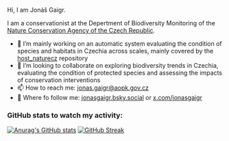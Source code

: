 Hi, I am Jonáš Gaigr.

I am a conservationist at the Depertment of Biodiversity Monitoring of the <a href="https://www.aopk.gov.cz">Nature Conservation Agency of the Czech Republic</a>.

- 🔭 I’m mainly working on an automatic system evaluating the condition of species and habitats in Czechia across scales, mainly covered by the <a href="https://github.com/jonasgaigr/host_naturecz/">host_naturecz</a> repository
- 👯 I’m looking to collaborate on exploring biodiversity trends in Czechia, evaluating the condition of protected species and assessing the impacts of conservation interventions
- 📫 How to reach me: jonas.gaigr@aopk.gov.cz
- 🦋 Where fo follow me: <a href="https://https://bsky.app/profile/jonasgaigr.bsky.social">jonasgaigr.bsky.social</a> or <a href="https://x.com/jonasgaigr">x.com/jonasgaigr</a>

### GitHub stats to watch my activity:
[![Anurag's GitHub stats](https://github-readme-stats.vercel.app/api?username=jonasgaigr)](https://github.com/anuraghazra/github-readme-stats)
[![GitHub Streak]( https://github-readme-streak-stats-eight.vercel.app/?user=jonasgaigr&date_format=j%20M%5B%20Y%5D)](https://git.io/streak-stats)
<!--
**jonasgaigr/jonasgaigr** is a ✨ _special_ ✨ repository because its `README.md` (this file) appears on your GitHub profile.

Here are some ideas to get you started:


- 🌱 I’m currently learning ...
- 🤔 I’m looking for help with ...
- 💬 Ask me about ...  
- ⚡ Fun fact: ...
-->
